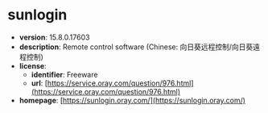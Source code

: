 # sunlogin

- **version**: 15.8.0.17603
- **description**: Remote control software (Chinese: 向日葵远程控制/向日葵遠程控制)
- **license**:
  - **identifier**: Freeware
  - **url**: [https://service.oray.com/question/976.html](https://service.oray.com/question/976.html)
- **homepage**: [https://sunlogin.oray.com/](https://sunlogin.oray.com/)


